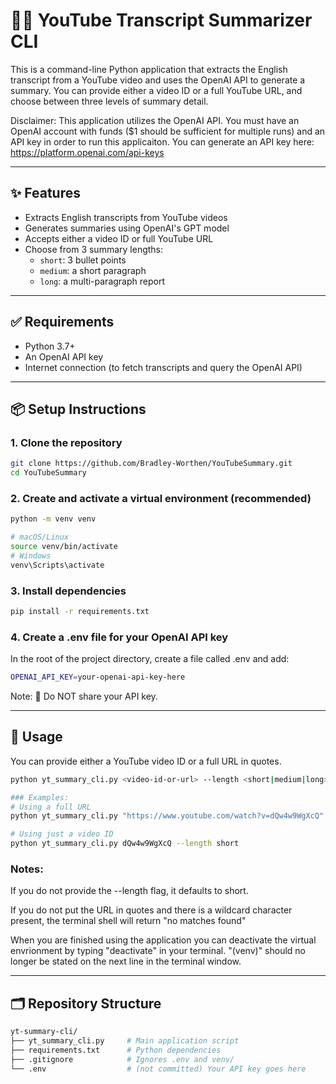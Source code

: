 # 🎥📄 YouTube Transcript Summarizer CLI

This is a command-line Python application that extracts the English transcript from a YouTube video and uses the OpenAI API to generate a summary. 
You can provide either a video ID or a full YouTube URL, and choose between three levels of summary detail.


Disclaimer: This application utilizes the OpenAI API. You must have an OpenAI account with funds ($1 should be sufficient for multiple runs) and an API key in order to run this applicaiton.
You can generate an API key here: https://platform.openai.com/api-keys
               
---

## ✨ Features

- Extracts English transcripts from YouTube videos
- Generates summaries using OpenAI's GPT model
- Accepts either a video ID or full YouTube URL
- Choose from 3 summary lengths:
  - `short`: 3 bullet points
  - `medium`: a short paragraph
  - `long`: a multi-paragraph report

---

## ✅ Requirements

- Python 3.7+
- An OpenAI API key
- Internet connection (to fetch transcripts and query the OpenAI API)

---

## 📦 Setup Instructions

### 1. Clone the repository

```bash
git clone https://github.com/Bradley-Worthen/YouTubeSummary.git
cd YouTubeSummary

```
### 2. Create and activate a virtual environment (recommended)
```bash
python -m venv venv

# macOS/Linux
source venv/bin/activate
# Windows
venv\Scripts\activate
```
### 3. Install dependencies
```bash
pip install -r requirements.txt
```
### 4. Create a .env file for your OpenAI API key

In the root of the project directory, create a file called .env and add:
```bash
OPENAI_API_KEY=your-openai-api-key-here
```
Note:
🔐 Do NOT share your API key.

---

## 🚀 Usage
You can provide either a YouTube video ID or a full URL in quotes.
```bash
python yt_summary_cli.py <video-id-or-url> --length <short|medium|long>

### Examples:
# Using a full URL
python yt_summary_cli.py "https://www.youtube.com/watch?v=dQw4w9WgXcQ" --length long

# Using just a video ID
python yt_summary_cli.py dQw4w9WgXcQ --length short
```
### Notes:
If you do not provide the --length flag, it defaults to short.

If you do not put the URL in quotes and there is a wildcard character present, the terminal shell will return "no matches found"

When you are finished using the application you can deactivate the virtual envrionment by typing "deactivate" in your terminal. 
"(venv)" should no longer be stated on the next line in the terminal window. 

---
## 🗂 Repository Structure
```bash
yt-summary-cli/
├── yt_summary_cli.py     # Main application script
├── requirements.txt      # Python dependencies
├── .gitignore            # Ignores .env and venv/
└── .env                  # (not committed) Your API key goes here
```
